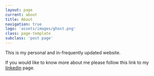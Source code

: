 ```yaml
---
layout: page
current: about
title: About
navigation: true
logo: 'assets/images/ghost.png'
class: page-template
subclass: 'post page'
---
```


This is my personal and in-frequently updated website.

If you would like to know more about me please follow this link to my
[linkedin](https://www.linkedin.com/in/andrewbunday/) page.

